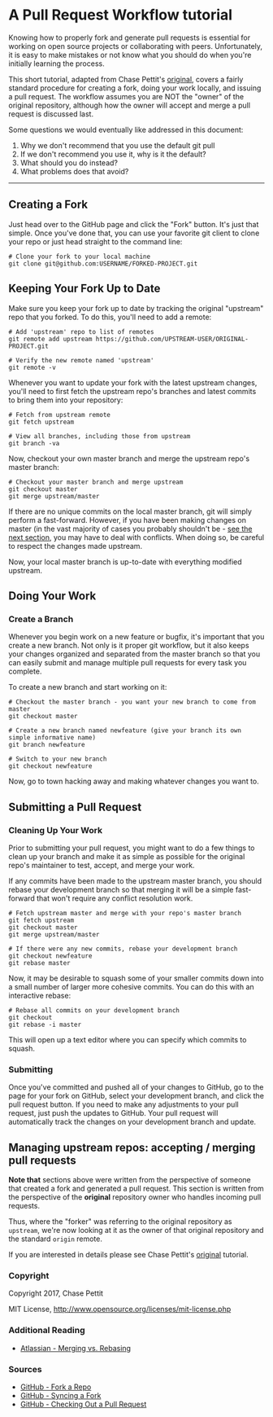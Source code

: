 # A Pull Request Workflow tutorial

Knowing how to properly fork and generate pull requests is essential for working on open source projects or collaborating with peers. Unfortunately, it is easy to make mistakes or not know what you should do when you're initially learning the process.

This short tutorial, adapted from Chase Pettit's [original](https://gist.github.com/Chaser324/ce0505fbed06b947d962), covers a fairly standard procedure for creating a fork, doing your work locally, and issuing a pull request. The workflow assumes you are NOT the "owner" of the original repository, although how the owner will accept and merge a pull request is discussed last.

Some questions we would eventually like addressed in this document:
1. Why we don't recommend that you use the default git pull
2. If we don't recommend you use it, why is it the default?
3. What should you do instead?
4. What problems does that avoid?

----

## Creating a Fork

Just head over to the GitHub page and click the "Fork" button. It's just that simple. Once you've done that, you can use your favorite git client to clone your repo or just head straight to the command line:

```shell
# Clone your fork to your local machine
git clone git@github.com:USERNAME/FORKED-PROJECT.git
```

## Keeping Your Fork Up to Date

Make sure you keep your fork up to date by tracking the original "upstream" repo that you forked. To do this, you'll need to add a remote:

```shell
# Add 'upstream' repo to list of remotes
git remote add upstream https://github.com/UPSTREAM-USER/ORIGINAL-PROJECT.git

# Verify the new remote named 'upstream'
git remote -v
```

Whenever you want to update your fork with the latest upstream changes, you'll need to first fetch the upstream repo's branches and latest commits to bring them into your repository:

```shell
# Fetch from upstream remote
git fetch upstream

# View all branches, including those from upstream
git branch -va
```

Now, checkout your own master branch and merge the upstream repo's master branch:

```shell
# Checkout your master branch and merge upstream
git checkout master
git merge upstream/master
```

If there are no unique commits on the local master branch, git will simply perform a fast-forward. However, if you have been making changes on master (in the vast majority of cases you probably shouldn't be - [see the next section](#doing-your-work), you may have to deal with conflicts. When doing so, be careful to respect the changes made upstream.

Now, your local master branch is up-to-date with everything modified upstream.

## Doing Your Work

### Create a Branch
Whenever you begin work on a new feature or bugfix, it's important that you create a new branch. Not only is it proper git workflow, but it also keeps your changes organized and separated from the master branch so that you can easily submit and manage multiple pull requests for every task you complete.

To create a new branch and start working on it:

```shell
# Checkout the master branch - you want your new branch to come from master
git checkout master

# Create a new branch named newfeature (give your branch its own simple informative name)
git branch newfeature

# Switch to your new branch
git checkout newfeature
```

Now, go to town hacking away and making whatever changes you want to.

## Submitting a Pull Request

### Cleaning Up Your Work

Prior to submitting your pull request, you might want to do a few things to clean up your branch and make it as simple as possible for the original repo's maintainer to test, accept, and merge your work.

If any commits have been made to the upstream master branch, you should rebase your development branch so that merging it will be a simple fast-forward that won't require any conflict resolution work.

```shell
# Fetch upstream master and merge with your repo's master branch
git fetch upstream
git checkout master
git merge upstream/master

# If there were any new commits, rebase your development branch
git checkout newfeature
git rebase master
```

Now, it may be desirable to squash some of your smaller commits down into a small number of larger more cohesive commits. You can do this with an interactive rebase:

```shell
# Rebase all commits on your development branch
git checkout 
git rebase -i master
```

This will open up a text editor where you can specify which commits to squash.

### Submitting

Once you've committed and pushed all of your changes to GitHub, go to the page for your fork on GitHub, select your development branch, and click the pull request button. If you need to make any adjustments to your pull request, just push the updates to GitHub. Your pull request will automatically track the changes on your development branch and update.

## Managing upstream repos: accepting / merging pull requests

**Note that** sections above were written from the perspective of someone that created a fork and generated a pull request. This section is written from the perspective of the **original** repository owner who handles incoming pull requests.

Thus, where the "forker" was referring to the original repository as `upstream`, we're now looking at it as the owner of that original repository and the standard `origin` remote.

If you are interested in details please see Chase Pettit's [original](https://gist.github.com/Chaser324/ce0505fbed06b947d962) tutorial.

### **Copyright**

Copyright 2017, Chase Pettit

MIT License, http://www.opensource.org/licenses/mit-license.php
 
### **Additional Reading**
* [Atlassian - Merging vs. Rebasing](https://www.atlassian.com/git/tutorials/merging-vs-rebasing)

### **Sources**
* [GitHub - Fork a Repo](https://help.github.com/articles/fork-a-repo)
* [GitHub - Syncing a Fork](https://help.github.com/articles/syncing-a-fork)
* [GitHub - Checking Out a Pull Request](https://help.github.com/articles/checking-out-pull-requests-locally)
